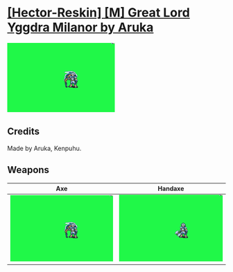 # [\[Hector-Reskin\] \[M\] Great Lord Yggdra Milanor by Aruka](./)

<img src="./3.%20Axe%20(Chain)/Axe_000.png" alt="[Hector-Reskin] [M] Great Lord Yggdra Milanor by Aruka standing" />

## Credits

Made by Aruka, Kenpuhu.

## Weapons


|Axe |Handaxe |
|  :---: | :---: |
| <img alt="Axe animation" src="./3.%20Axe%20(Chain)/Axe.gif" /> | <img alt="Handaxe animation" src="./4.%20Handaxe/Handaxe.gif" /> |
